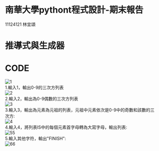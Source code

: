 # 南華大學pythont程式設計-期末報告
11124121 林宜頌  
# 推導式與生成器
# CODE
![1](https://github.com/kurumicute/ex-2/assets/90886946/9268a8a4-db7c-4606-9422-e39a71cbe4c9)  
1.輸入1，輸出0-9的三次方列表  
![2](https://github.com/kurumicute/ex-2/assets/90886946/160a5661-e98d-4ccd-8e88-983f7dda48c0)  
2.輸入2，輸出為0-9偶數的三次方列表  
![3](https://github.com/kurumicute/ex-2/assets/90886946/542fdefb-b45a-4523-8e15-2a2aecbe8f60)  
3.輸入3，輸出為元素為元祖的列表，元祖中元素依次是0-9中的奇數和該數的三次方:  
![4](https://github.com/kurumicute/ex-2/assets/90886946/81e74201-8177-476f-a0e1-c58a1ce5928d)  
4.輸入4，將列表IS中的每個元素首字母轉為大寫字母，輸出列表:  
![55](https://github.com/kurumicute/ex-2/assets/90886946/fdda0de1-f721-4839-9328-01a2b2fbfbbc)  
5.輸入其他字符，輸出"FINISH":  
![66](https://github.com/kurumicute/ex-2/assets/90886946/e2ffba42-5834-4c45-ae55-62aa33f4523e)



